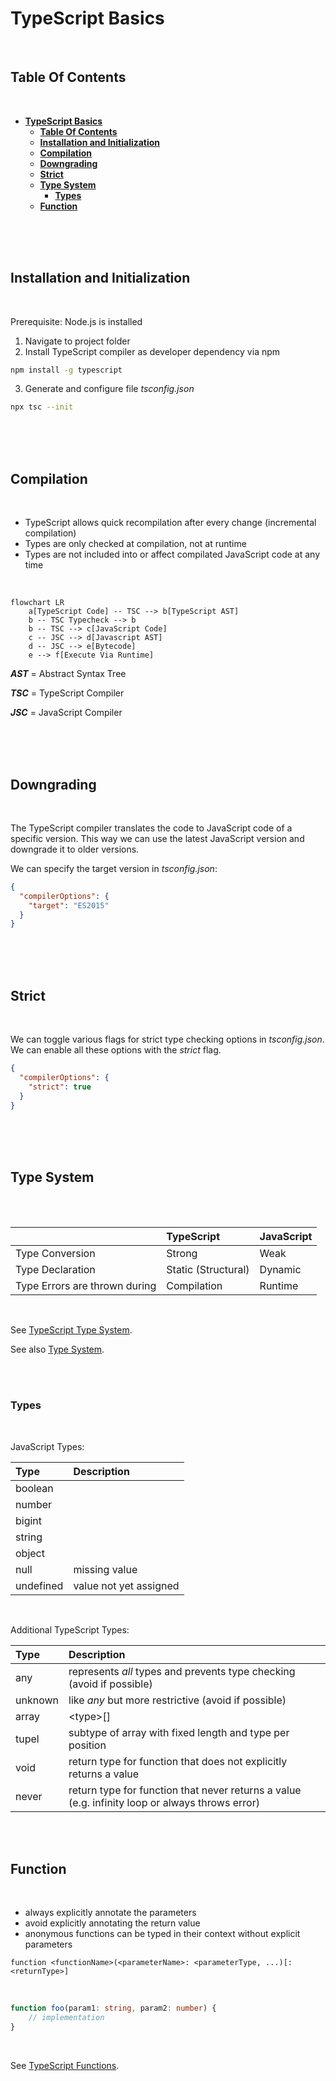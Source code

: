 # **TypeScript Basics**
<br>

## **Table Of Contents**
<br>

- [**TypeScript Basics**](#typescript-basics)
  - [**Table Of Contents**](#table-of-contents)
  - [**Installation and Initialization**](#installation-and-initialization)
  - [**Compilation**](#compilation)
  - [**Downgrading**](#downgrading)
  - [**Strict**](#strict)
  - [**Type System**](#type-system)
    - [**Types**](#types)
  - [**Function**](#function)

<br>
<br>
<br>

## **Installation and Initialization**
<br>

Prerequisite: Node.js is installed

1. Navigate to project folder
2. Install TypeScript compiler as developer dependency via npm

```bash
npm install -g typescript
```

3. Generate and configure file _tsconfig.json_

```bash
npx tsc --init
```

<br>
<br>
<br>

## **Compilation**
<br>

* TypeScript allows quick recompilation after every change (incremental compilation)
* Types are only checked at compilation, not at runtime
* Types are not included into or affect compilated JavaScript code at any time

<br>

```mermaid
flowchart LR
    a[TypeScript Code] -- TSC --> b[TypeScript AST]
    b -- TSC Typecheck --> b
    b -- TSC --> c[JavaScript Code]
    c -- JSC --> d[Javascript AST]
    d -- JSC --> e[Bytecode]
    e --> f[Execute Via Runtime]
```

**_AST_** = Abstract Syntax Tree

**_TSC_** = TypeScript Compiler

**_JSC_** = JavaScript Compiler

<br>
<br>
<br>

## **Downgrading**
<br>

The TypeScript compiler translates the code to JavaScript code of a specific version. This way we can use the latest JavaScript version and downgrade it to older versions.

We can specify the target version in _tsconfig.json_:

```json
{
  "compilerOptions": {
    "target": "ES2015"
  }
}
```

<br>
<br>
<br>

## **Strict**
<br>

We can toggle various flags for strict type checking options in _tsconfig.json_. We can enable all these options with the _strict_ flag.

```json
{
  "compilerOptions": {
    "strict": true
  }
}
```

<br>
<br>
<br>

## **Type System**
<br>
<br>

|                              |TypeScript          |JavaScript |
|:-----------------------------|:-------------------|:----------|
|Type Conversion               |Strong              |Weak       |
|Type Declaration              |Static (Structural) |Dynamic    |
|Type Errors are thrown during |Compilation         |Runtime    |

<br>

See [TypeScript Type System](./typescript_type_system.md).

See also [Type System](../../../LanguageTheory/language_theory_type_systems.md).

<br>
<br>

### **Types**
<br>

JavaScript Types:

|Type      |Description
|:---------|:----------
|boolean   |
|number    |
|bigint    |
|string    |
|object    |
|null      |missing value
|undefined |value not yet assigned

<br>

Additional TypeScript Types:

|Type    |Description
|:-------|:--------------------------------------------------------------------
|any     |represents _all_ types and prevents type checking (avoid if possible)
|unknown |like _any_ but more restrictive (avoid if possible)
|array   |\<type\>[]
|tupel   |subtype of array with fixed length and type per position
|void    |return type for function that does not explicitly returns a value
|never   |return type for function that never returns a value (e.g. infinity loop or always throws error)

<br>
<br>


## **Function**
<br>

* always explicitly annotate the parameters
* avoid explicitly annotating the return value
* anonymous functions can be typed in their context without explicit parameters

```
function <functionName>(<parameterName>: <parameterType, ...)[: <returnType>]
```

<br>

```typescript
function foo(param1: string, param2: number) {
	// implementation
}
```

<br>

See [TypeScript Functions](./typescript_functions.md).